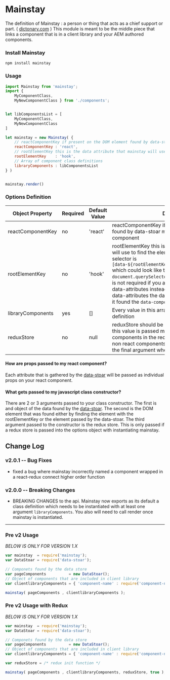 # Mainstay
The definition of Mainstay : a person or thing that acts as a chief support or part. ( [dictonary.com](http://dictionary.reference.com/browse/mainstay) )
This module is meant to be the middle piece that links a component that is in a client library and your AEM authored components.

### Install Mainstay
```node
npm install mainstay
```
### Usage
```js
import Mainstay from 'mainstay';
import {
    MyComponentClass,
    MyNewComponentClass } from './components';


let libComponentsList = [
    MyComponentClass,
    MyNewComponentClass
]

let mainstay = new Mainstay( {
    // reactComponentKey if present on the DOM element found by data-stoar mainstay will render a react component
    reactComponentKey : 'react',
    // rootElementKey this is the data attribute that mainstay will use for the react-dom root element. The default is data-hook.
    rootElementKey    : 'hook',
    // Array of component class definitions
    libraryComponents : libComponentsList
} )


mainstay.render()
```
### Options Definition

| Object Property | Required | Default Value | Description |
|-----------------|--|---------------|-------------|
| reactComponentKey | no | 'react'     | reactComponentKey if present on the DOM element found by data-stoar mainstay will render a react component
| rootElementKey| no | 'hook' | rootElementKey this is the data attribute that mainstay will use to find the element in the DOM. The default selector is `[data-${rootElementKey}="${data[rootElementKey]}"]` which could look like this `document.querySelectorAll([data-hook="123"])`. This is not required if you are using the data-stoar with data-attributes instead of script tags. If you are using data-attributes the data-stoar will return the element it found the `data-component` on.
| libraryComponents| yes | [] | Every value in this array should be a javascript class definition
| reduxStore| no | null | reduxStore should be an instantiated redux store. If this value is passed mainstay will wrap all react components in the redux Provider component. For non react components mainstay will pass the store as the final argument when calling the class constructor.  

#### How are props passed to my react component?

Each attribute that is gathered by the [data-stoar](https://github.com/jzeltman/data-stoar) will be passed as individual props on your react component.

#### What gets passed to my javascript class constructor?
There are 2 or 3 arguments passed to your class constructor. The first is and object of the data found by the [data-stoar](https://github.com/jzeltman/data-stoar). The second is the DOM element that was found either by finding the element with the rootElementKey or the element passed by the data-stoar. The third argument passed to the constructor is the redux store. This is only passed if a redux store is passed into the options object with instantiating mainstay.

## Change Log
### v2.0.1 -- Bug Fixes
- fixed a bug where mainstay incorrectly named a component wrapped in a react-redux connect higher order function
### v2.0.0 -- Breaking Changes
- BREAKING CHANGES to the api. Mainstay now exports as its default a class definition which needs to be instantiated with at least one argument `libraryComponents`. You also will need to call render once mainstay is instantiated.

--------
### Pre v2 Usage
*BELOW IS ONLY FOR VERSION 1.X*
```js
var mainstay  = require('mainstay');
var DataStoar = require('data-stoar');

// Componets found by the data store
var pageComponents          = new DataStoar();
// Object of components that are included in client library
var clientlibraryComponents = { 'component-name' : require('component-name') };

mainstay( pageComponents , clientlibraryComponents );

```

### Pre v2 Usage with Redux
*BELOW IS ONLY FOR VERSION 1.X*
```js
var mainstay  = require('mainstay');
var DataStoar = require('data-stoar');

// Componets found by the data store
var pageComponents          = new DataStoar();
// Object of components that are included in client library
var clientlibraryComponents = { 'component-name' : require('component-name') };

var reduxStore = /* redux init function */

mainstay( pageComponents , clientlibraryComponents, reduxStore, true );

```
